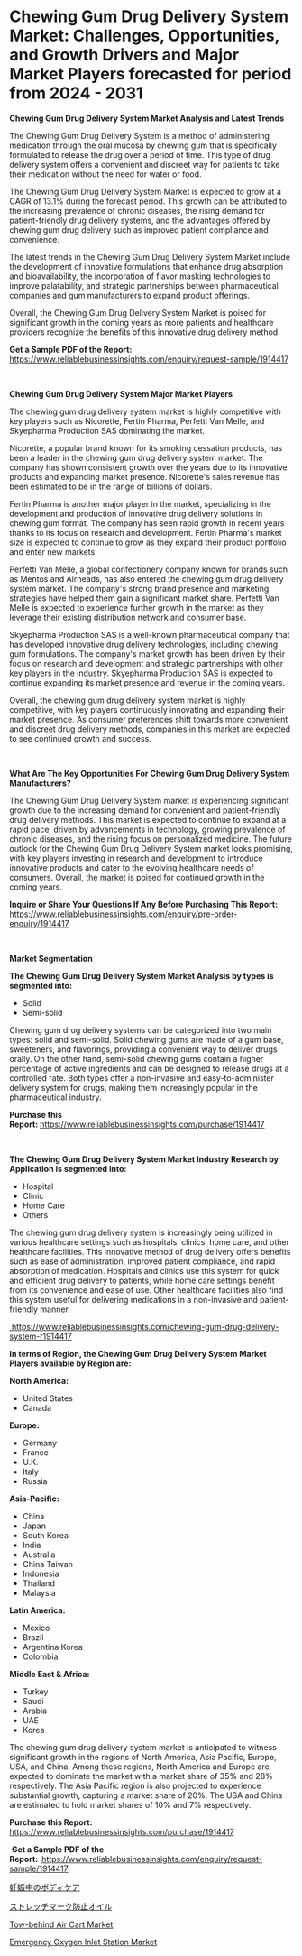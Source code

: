 <p><h1>Chewing Gum Drug Delivery System Market: Challenges, Opportunities, and Growth Drivers and Major Market Players forecasted for period from 2024 - 2031</h1></p><p><strong>Chewing Gum Drug Delivery System Market Analysis and Latest Trends</strong></p>
<p><p>The Chewing Gum Drug Delivery System is a method of administering medication through the oral mucosa by chewing gum that is specifically formulated to release the drug over a period of time. This type of drug delivery system offers a convenient and discreet way for patients to take their medication without the need for water or food.</p><p>The Chewing Gum Drug Delivery System Market is expected to grow at a CAGR of 13.1% during the forecast period. This growth can be attributed to the increasing prevalence of chronic diseases, the rising demand for patient-friendly drug delivery systems, and the advantages offered by chewing gum drug delivery such as improved patient compliance and convenience.</p><p>The latest trends in the Chewing Gum Drug Delivery System Market include the development of innovative formulations that enhance drug absorption and bioavailability, the incorporation of flavor masking technologies to improve palatability, and strategic partnerships between pharmaceutical companies and gum manufacturers to expand product offerings.</p><p>Overall, the Chewing Gum Drug Delivery System Market is poised for significant growth in the coming years as more patients and healthcare providers recognize the benefits of this innovative drug delivery method.</p></p>
<p><strong>Get a Sample PDF of the Report:&nbsp;</strong> <a href="https://www.reliablebusinessinsights.com/enquiry/request-sample/1914417">https://www.reliablebusinessinsights.com/enquiry/request-sample/1914417</a></p>
<p>&nbsp;</p>
<p><strong>Chewing Gum Drug Delivery System Major Market Players</strong></p>
<p><p>The chewing gum drug delivery system market is highly competitive with key players such as Nicorette, Fertin Pharma, Perfetti Van Melle, and Skyepharma Production SAS dominating the market. </p><p>Nicorette, a popular brand known for its smoking cessation products, has been a leader in the chewing gum drug delivery system market. The company has shown consistent growth over the years due to its innovative products and expanding market presence. Nicorette's sales revenue has been estimated to be in the range of billions of dollars.</p><p>Fertin Pharma is another major player in the market, specializing in the development and production of innovative drug delivery solutions in chewing gum format. The company has seen rapid growth in recent years thanks to its focus on research and development. Fertin Pharma's market size is expected to continue to grow as they expand their product portfolio and enter new markets.</p><p>Perfetti Van Melle, a global confectionery company known for brands such as Mentos and Airheads, has also entered the chewing gum drug delivery system market. The company's strong brand presence and marketing strategies have helped them gain a significant market share. Perfetti Van Melle is expected to experience further growth in the market as they leverage their existing distribution network and consumer base.</p><p>Skyepharma Production SAS is a well-known pharmaceutical company that has developed innovative drug delivery technologies, including chewing gum formulations. The company's market growth has been driven by their focus on research and development and strategic partnerships with other key players in the industry. Skyepharma Production SAS is expected to continue expanding its market presence and revenue in the coming years.</p><p>Overall, the chewing gum drug delivery system market is highly competitive, with key players continuously innovating and expanding their market presence. As consumer preferences shift towards more convenient and discreet drug delivery methods, companies in this market are expected to see continued growth and success.</p></p>
<p>&nbsp;</p>
<p><strong>What Are The Key Opportunities For Chewing Gum Drug Delivery System Manufacturers?</strong></p>
<p><p>The Chewing Gum Drug Delivery System market is experiencing significant growth due to the increasing demand for convenient and patient-friendly drug delivery methods. This market is expected to continue to expand at a rapid pace, driven by advancements in technology, growing prevalence of chronic diseases, and the rising focus on personalized medicine. The future outlook for the Chewing Gum Drug Delivery System market looks promising, with key players investing in research and development to introduce innovative products and cater to the evolving healthcare needs of consumers. Overall, the market is poised for continued growth in the coming years.</p></p>
<p><strong>Inquire or Share Your Questions If Any Before Purchasing This Report:</strong> <a href="https://www.reliablebusinessinsights.com/enquiry/pre-order-enquiry/1914417">https://www.reliablebusinessinsights.com/enquiry/pre-order-enquiry/1914417</a></p>
<p>&nbsp;</p>
<p><strong>Market Segmentation</strong></p>
<p><strong>The Chewing Gum Drug Delivery System Market Analysis by types is segmented into:</strong></p>
<p><ul><li>Solid</li><li>Semi-solid</li></ul></p>
<p><p>Chewing gum drug delivery systems can be categorized into two main types: solid and semi-solid. Solid chewing gums are made of a gum base, sweeteners, and flavorings, providing a convenient way to deliver drugs orally. On the other hand, semi-solid chewing gums contain a higher percentage of active ingredients and can be designed to release drugs at a controlled rate. Both types offer a non-invasive and easy-to-administer delivery system for drugs, making them increasingly popular in the pharmaceutical industry.</p></p>
<p><strong>Purchase this Report:&nbsp;</strong><a href="https://www.reliablebusinessinsights.com/purchase/1914417">https://www.reliablebusinessinsights.com/purchase/1914417</a></p>
<p>&nbsp;</p>
<p><strong>The Chewing Gum Drug Delivery System Market Industry Research by Application is segmented into:</strong></p>
<p><ul><li>Hospital</li><li>Clinic</li><li>Home Care</li><li>Others</li></ul></p>
<p><p>The chewing gum drug delivery system is increasingly being utilized in various healthcare settings such as hospitals, clinics, home care, and other healthcare facilities. This innovative method of drug delivery offers benefits such as ease of administration, improved patient compliance, and rapid absorption of medication. Hospitals and clinics use this system for quick and efficient drug delivery to patients, while home care settings benefit from its convenience and ease of use. Other healthcare facilities also find this system useful for delivering medications in a non-invasive and patient-friendly manner.</p></p>
<p><a href="https://www.reliablebusinessinsights.com/chewing-gum-drug-delivery-system-r1914417">&nbsp;https://www.reliablebusinessinsights.com/chewing-gum-drug-delivery-system-r1914417</a></p>
<p><strong>In terms of Region, the Chewing Gum Drug Delivery System Market Players available by Region are:</strong></p>
<p>
    <p> <strong> North America: </strong>
        <ul>
            <li>United States</li>
            <li>Canada</li>
        </ul>
        </p> 
    <p> <strong> Europe: </strong>
        <ul>
            <li>Germany</li>
            <li>France</li>
            <li>U.K.</li>
            <li>Italy</li>
            <li>Russia</li>
        </ul>
        </p> 
    <p> <strong> Asia-Pacific: </strong>
        <ul>
            <li>China</li>
            <li>Japan</li>
            <li>South Korea</li>
            <li>India</li>
            <li>Australia</li>
            <li>China Taiwan</li>
            <li>Indonesia</li>
            <li>Thailand</li>
            <li>Malaysia</li>
        </ul>
        </p> 
    <p> <strong> Latin America: </strong>
        <ul>
            <li>Mexico</li>
            <li>Brazil</li>
            <li>Argentina Korea</li>
            <li>Colombia</li>
        </ul>
        </p> 
    <p> <strong> Middle East & Africa: </strong>
        <ul>
            <li>Turkey</li>
            <li>Saudi</li>
            <li>Arabia</li>
            <li>UAE</li>
            <li>Korea</li>
        </ul>
    </p>
    </p>
<p><p>The chewing gum drug delivery system market is anticipated to witness significant growth in the regions of North America, Asia Pacific, Europe, USA, and China. Among these regions, North America and Europe are expected to dominate the market with a market share of 35% and 28% respectively. The Asia Pacific region is also projected to experience substantial growth, capturing a market share of 20%. The USA and China are estimated to hold market shares of 10% and 7% respectively.</p></p>
<p><strong>Purchase this Report: </strong><a href="https://www.reliablebusinessinsights.com/purchase/1914417">https://www.reliablebusinessinsights.com/purchase/1914417</a></p>
<p>&nbsp;<strong>Get a Sample PDF of the Report:&nbsp;&nbsp;</strong><a href="https://www.reliablebusinessinsights.com/enquiry/request-sample/1914417">https://www.reliablebusinessinsights.com/enquiry/request-sample/1914417</a></p>
<p><strong></strong></p>
<p><p><a href="https://github.com/avwofrml53535/Market-Research-Report-List-2/blob/main/8674486170242.md">妊娠中のボディケア</a></p><p><a href="https://github.com/JanickJohns/Market-Research-Report-List-1/blob/main/3472841170241.md">ストレッチマーク防止オイル</a></p><p><a href="https://github.com/dmmanir420/Market-Research-Report-List-1/blob/main/tow-behind-air-cart-market.md">Tow-behind Air Cart Market</a></p><p><a href="https://github.com/pennyaldbrittonh658/Market-Research-Report-List-1/blob/main/emergency-oxygen-inlet-station-market.md">Emergency Oxygen Inlet Station Market</a></p></p>